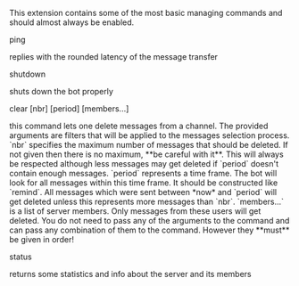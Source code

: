 This extension contains some of the most basic managing commands and should almost always be enabled.

<div class="command">
  <div class="command-head" clearance="anyone">
    ping
  </div>
  <div class="command-desc">
    <p>replies with the rounded latency of the message transfer</p>
  </div>
</div>

<div class="command">
  <div class="command-head" clearance="runner">
    shutdown
  </div>
  <div class="command-desc">
    <p>shuts down the bot properly</p>
  </div>
</div>

<div class="command">
  <div class="command-head" clearance="manager">
    clear [nbr] [period] [members...]
  </div>
  <div class="command-desc">
    <p>this command lets one delete messages from a channel. The provided arguments are filters that will be applied to the messages selection process. `nbr` specifies the maximum number of messages that should be deleted. If not given then there is no maximum, **be careful with it**. This will always be respected although less messages may get deleted if `period` doesn't contain enough messages. `period` represents a time frame. The bot will look for all messages within this time frame. It should be constructed like `remind`. All messages which were sent between *now* and `period` will get deleted unless this represents more messages than `nbr`. `members...` is a list of server members. Only messages from these users will get deleted. You do not need to pass any of the arguments to the command and can pass any combination of them to the command. However they **must** be given in order!</p>
  </div>
</div>

<div class="command">
  <div class="command-head" clearance="anyone">
    status
  </div>
  <div class="command-desc">
    <p>returns some statistics and info about the server and its members</p>
  </div>
</div>